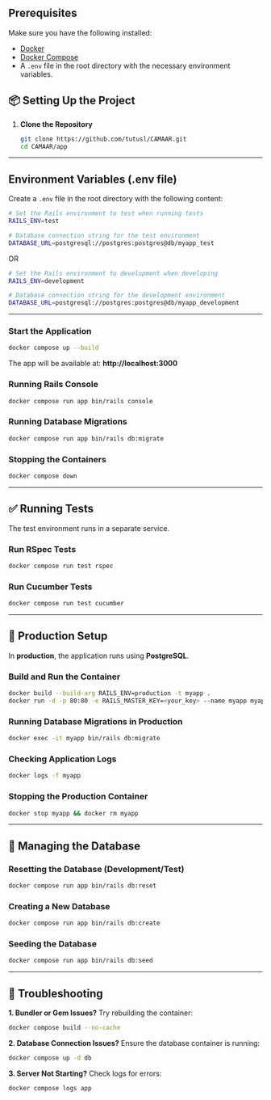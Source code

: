 
## Prerequisites

Make sure you have the following installed:

- [Docker](https://www.docker.com/get-started)
- [Docker Compose](https://docs.docker.com/compose/install/)
- A `.env` file in the root directory with the necessary environment variables.

## 📦 Setting Up the Project

1. **Clone the Repository**
   ```sh
   git clone https://github.com/tutusl/CAMAAR.git
   cd CAMAAR/app
   ```

---

## Environment Variables (.env file)

Create a `.env` file in the root directory with the following content:

```sh
# Set the Rails environment to test when running tests
RAILS_ENV=test

# Database connection string for the test environment
DATABASE_URL=postgresql://postgres:postgres@db/myapp_test
```
OR
```sh
# Set the Rails environment to development when developing
RAILS_ENV=development

# Database connection string for the development environment
DATABASE_URL=postgresql://postgres:postgres@db/myapp_development
```

---

### Start the Application

```sh
docker compose up --build
```

The app will be available at: **http://localhost:3000**

### Running Rails Console

```sh
docker compose run app bin/rails console
```

### Running Database Migrations

```sh
docker compose run app bin/rails db:migrate
```

### Stopping the Containers

```sh
docker compose down
```

---

## ✅ Running Tests

The test environment runs in a separate service.

### Run RSpec Tests

```sh
docker compose run test rspec
```

### Run Cucumber Tests

```sh
docker compose run test cucumber
```

---

## 🚀 Production Setup

In **production**, the application runs using **PostgreSQL**.

### Build and Run the Container

```sh
docker build --build-arg RAILS_ENV=production -t myapp .
docker run -d -p 80:80 -e RAILS_MASTER_KEY=<your_key> --name myapp myapp
```

### Running Database Migrations in Production

```sh
docker exec -it myapp bin/rails db:migrate
```

### Checking Application Logs

```sh
docker logs -f myapp
```

### Stopping the Production Container

```sh
docker stop myapp && docker rm myapp
```

---

## 📂 Managing the Database

### Resetting the Database (Development/Test)

```sh
docker compose run app bin/rails db:reset
```

### Creating a New Database

```sh
docker compose run app bin/rails db:create
```

### Seeding the Database

```sh
docker compose run app bin/rails db:seed
```

---

## 🎯 Troubleshooting

**1. Bundler or Gem Issues?**
Try rebuilding the container:

```sh
docker compose build --no-cache
```

**2. Database Connection Issues?**
Ensure the database container is running:

```sh
docker compose up -d db
```

**3. Server Not Starting?**
Check logs for errors:

```sh
docker compose logs app
```
